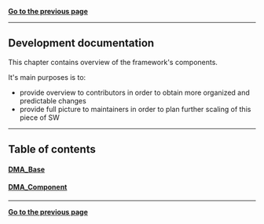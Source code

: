[**Go to the previous page**](../../README.md)

----

## Development documentation

This chapter contains overview of the framework's components. 

It's main purposes is to:
- provide overview to contributors in order to obtain more organized and predictable changes
- provide full picture to maintainers in order to plan further scaling of this piece of SW

----

## Table of contents

#### [DMA_Base](../../dma_framework/include/dma/base/doc/doc.md)
#### [DMA_Component](../../dma_framework/include/dma/component/doc/doc.md)

----

[**Go to the previous page**](../../README.md)
